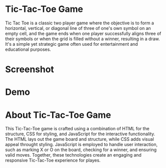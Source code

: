 # Tic-Tac-Toe Game
Tic Tac Toe is a classic two player game where the objective is to form a horizontal, vertical, or diagonal line of three of one's own symbol
on an empty cell, and the game ends when one player successfully aligns three of their symbols or when the grid is filled without a winner,
resulting in a draw. It's a simple yet strategic game often used for entertainment and educational purposes.

# Screenshot


# Demo


# About Tic-Tac-Toe Game
This Tic-Tac-Toe game is crafted using a combination of HTML for the structure, CSS for styling, and JavaScript for the interactive functionality.
The HTML lays out the game board and structure, while CSS adds visual appeal throught styling. JavaScript is employed to handle user interaction,
such as marking X or O on the board, checking for a winner, and ensuring valid moves. Together, these technologies create an engaging and responsive 
Tic-Tac-Toe experience for playes.
